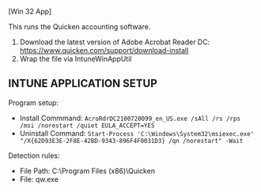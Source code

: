 [Win 32 App]

This runs the Quicken accounting software.  
1. Download the latest version of Adobe Acrobat Reader DC: https://www.quicken.com/support/download-install
2. Wrap the file via IntuneWinAppUtil

**INTUNE APPLICATION SETUP**
----------------------------
Program setup:
- Install Commmand: ```AcroRdrDC2100720099_en_US.exe /sAll /rs /rps /msi /norestart /quiet EULA_ACCEPT=YES```
- Uninstall Command: ```Start-Process 'C:\Windows\System32\msiexec.exe' "/X{62D93E3E-2F8E-42BD-9343-896F4F0031D3} /qn /norestart" -Wait```

Detection rules:
- File Path: C:\Program Files (x86)\Quicken
- File: qw.exe